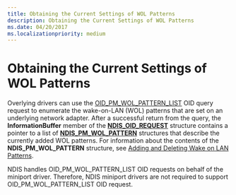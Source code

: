 ```yaml
---
title: Obtaining the Current Settings of WOL Patterns
description: Obtaining the Current Settings of WOL Patterns
ms.date: 04/20/2017
ms.localizationpriority: medium
---
```


# Obtaining the Current Settings of WOL Patterns





Overlying drivers can use the [OID\_PM\_WOL\_PATTERN\_LIST](./oid-pm-wol-pattern-list.md) OID query request to enumerate the wake-on-LAN (WOL) patterns that are set on an underlying network adapter. After a successful return from the query, the **InformationBuffer** member of the [**NDIS\_OID\_REQUEST**](/windows-hardware/drivers/ddi/ndis/ns-ndis-_ndis_oid_request) structure contains a pointer to a list of [**NDIS\_PM\_WOL\_PATTERN**](/windows-hardware/drivers/ddi/ntddndis/ns-ntddndis-_ndis_pm_wol_pattern) structures that describe the currently added WOL patterns. For information about the contents of the **NDIS\_PM\_WOL\_PATTERN** structure, see [Adding and Deleting Wake on LAN Patterns](adding-and-deleting-wake-on-lan-patterns.md).

NDIS handles OID\_PM\_WOL\_PATTERN\_LIST OID requests on behalf of the miniport driver. Therefore, NDIS miniport drivers are not required to support OID\_PM\_WOL\_PATTERN\_LIST OID request.

 

